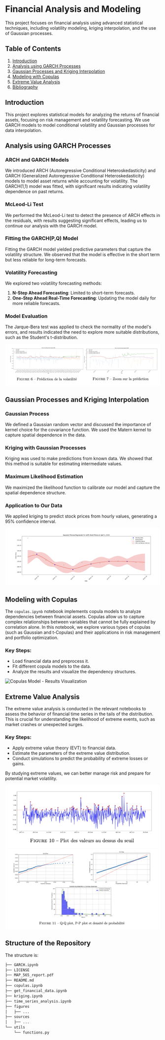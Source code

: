 # Financial Analysis and Modeling

This project focuses on financial analysis using advanced statistical techniques, including volatility modeling, kriging interpolation, and the use of Gaussian processes.

## Table of Contents

1. [Introduction](#introduction)
2. [Analysis using GARCH Processes](#analysis-using-garch-processes)
3. [Gaussian Processes and Kriging Interpolation](#gaussian-processes-and-kriging-interpolation)
4. [Modeling with Copulas](#modeling-with-copulas)
5. [Extreme Value Analysis](#extreme-value-analysis)
6. [Bibliography](#bibliography)

## Introduction

This project explores statistical models for analyzing the returns of financial assets, focusing on risk management and volatility forecasting. We use GARCH models to model conditional volatility and Gaussian processes for data interpolation.

## Analysis using GARCH Processes

### ARCH and GARCH Models

We introduced ARCH (Autoregressive Conditional Heteroskedasticity) and GARCH (Generalized Autoregressive Conditional Heteroskedasticity) models to model asset returns while accounting for volatility. The GARCH(1,1) model was fitted, with significant results indicating volatility dependence on past returns.

### McLeod-Li Test

We performed the McLeod-Li test to detect the presence of ARCH effects in the residuals, with results suggesting significant effects, leading us to continue our analysis with the GARCH model.

### Fitting the GARCH(P,Q) Model

Fitting the GARCH model yielded predictive parameters that capture the volatility structure. We observed that the model is effective in the short term but less reliable for long-term forecasts.

### Volatility Forecasting

We explored two volatility forecasting methods:
1. **N-Step Ahead Forecasting**: Limited to short-term forecasts.
2. **One-Step Ahead Real-Time Forecasting**: Updating the model daily for more reliable forecasts.

### Model Evaluation

The Jarque-Bera test was applied to check the normality of the model's errors, and results indicated the need to explore more suitable distributions, such as the Student's t-distribution.

![GARCH(1,1) Model - Results Visualization](figures/GARCH.png)

## Gaussian Processes and Kriging Interpolation

### Gaussian Process

We defined a Gaussian random vector and discussed the importance of kernel choice for the covariance function. We used the Matern kernel to capture spatial dependence in the data.

### Kriging with Gaussian Processes

Kriging was used to make predictions from known data. We showed that this method is suitable for estimating intermediate values.

### Maximum Likelihood Estimation

We maximized the likelihood function to calibrate our model and capture the spatial dependence structure.

### Application to Our Data

We applied kriging to predict stock prices from hourly values, generating a 95% confidence interval.

![Gaussian Process Kriging Model - Results Visualization](figures/kriging.png)

## Modeling with Copulas

The `copulas.ipynb` notebook implements copula models to analyze dependencies between financial assets. Copulas allow us to capture complex relationships between variables that cannot be fully explained by correlation alone. In this notebook, we explore various types of copulas (such as Gaussian and t-Copulas) and their applications in risk management and portfolio optimization.

### Key Steps:
- Load financial data and preprocess it.
- Fit different copula models to the data.
- Analyze the results and visualize the dependency structures.

![Copulas Model - Results Visualization](figures/copulas.png)

## Extreme Value Analysis

The extreme value analysis is conducted in the relevant notebooks to assess the behavior of financial time series in the tails of the distribution. This is crucial for understanding the likelihood of extreme events, such as market crashes or unexpected surges.

### Key Steps:
- Apply extreme value theory (EVT) to financial data.
- Estimate the parameters of the extreme value distribution.
- Conduct simulations to predict the probability of extreme losses or gains.

By studying extreme values, we can better manage risk and prepare for potential market volatility.

![Extreme Value Theory - Results Visualization 1](figures/extremevalues1.png)
![Extreme Value Theory - Results Visualization 2](figures/extremevalues2.png)

## Structure of the Repository

The structure is:

```bash
├── GARCH.ipynb
├── LICENSE
├── MAP_565_report.pdf
├── README.md
├── copulas.ipynb
├── get_financial_data.ipynb
├── kriging.ipynb
├── time_series_analysis.ipynb
├── figures
│   ├── ...
├── sources
│   ├── ...
└── utils
    └── functions.py
